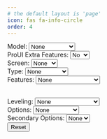 ```yaml
---
# the default layout is 'page'
icon: fas fa-info-circle
order: 4
---
```


<label for="model">Model:</label>
<select id="model" onchange="updateModelSelections()">
    <option value="">None</option>
    <option value="Aquila">Aquila</option>
    <option value="Aquila X3">Aquila X3</option>
    <option value="HC32">HC32</option>
    <option value="Ender">Ender-3V2/S1</option>
    <!-- Add more model options here -->
</select>
<br>
<label for="proUIExtraFeatures">ProUI Extra Features:</label>
<select id="proUIExtraFeatures" onchange="updateCandidates()">
    <option value="">No</option>
    <option value="-ProUI-EX">Yes</option>
</select>
<br>
<label for="screen">Screen:</label>
<select id="screen" onchange="updateCandidates()">
    <option value="None">None</option>
    <option value="">DWIN</option>
    <option value="TJC-">TJC</option>
    <option value="C2-">12864</option>
    <!-- Add more screen options here -->
</select>
<br>
<label for="type">Type:</label>
<select id="type" onchange="updateCandidates()">
    <option value="">None</option>
    <option value="_422">422</option>
    <option value="_427">427</option>
    <option value="_GD32">GD32</option>
    <option value="_N32">N32</option>
    <option value="HC32">HC32</option>
    <option value="_SKR-Mini-E3-">SKR Mini E3</option>
    <!-- Add more type options here -->
</select>
<br>
<label for="features">Features:</label>
<select id="features" onchange="updateCandidates()">
    <option value="">None</option>
    <option value="_BMP">BIQU MicroProbe V2</option>
    <option value="_IND">Induction Probe</option>
    <option value="_SPRT13">Creality Sprite</option>
    <!-- Add feature options here -->
</select>
<br>
<div id="secondaryFeaturesDiv" style="display: none;">
    <label for="secondaryFeatures">Secondary Features:</label>
    <select id="secondaryFeatures" onchange="updateCandidates()">
        <option value="">None</option>
        <option value="_BMP">BIQU MicroProbe V2</option>
        <!-- Add more SKR version options here -->
    </select>
</div>
<br>
<label for="leveling">Leveling:</label>
<select id="leveling" onchange="updateCandidates()">
    <option value="">None</option>
    <option value="_Default">Default</option>
    <option value="_BLT">Bilinear Bed Leveling</option>
    <option value="_UBL">Unified Bed Leveling</option>
    <option value="_MM">Manual Mesh</option>
    <!-- Add more leveling options here -->
</select>
<br>
<label for="options">Options:</label>
<select id="options" onchange="updateCandidates()">
    <option value="">None</option>
    <option value="-MPC">MPC</option>
    <option value="-IS">Input Shaping</option>
    <!-- Add more option options here -->
</select>
<br>
<label for="secondaryOptions">Secondary Options:</label>
<select id="secondaryOptions" onchange="updateCandidates()">
    <option value="">None</option>
    <option value="-MPC">MPC</option>
    <!-- Add more secondary option options here -->
</select>
<br>
<button onclick="resetSelections()">Reset</button>
<br>
<div id="download-link"></div>
<div id="candidates"></div>

<script>
    const repoOwner = 'classicrocker883';
    const repoName = 'MRiscoCProUI';

    async function fetchAssets() {
        const modelDropdown = document.getElementById('model');
        const screenDropdown = document.getElementById('screen');
        const typeDropdown = document.getElementById('type');
        const featuresDropdown = document.getElementById('features');
        const secondaryFeaturesDropdown = document.getElementById('secondaryFeatures');
        const levelingDropdown = document.getElementById('leveling');
        const optionsDropdown = document.getElementById('options');
        const secondaryOptionsDropdown = document.getElementById('secondaryOptions');
        const proUIExtraFeaturesDropdown = document.getElementById('proUIExtraFeatures');

        let apiUrl = `https://api.github.com/repos/${repoOwner}/${repoName}/releases/latest`;

        // if (modelDropdown.value === "HC32" || typeDropdown.value === "HC32") {
        //     apiUrl = `https://api.github.com/repos/${repoOwner}/${repoName}/releases/tags/2.1.3f-5-HC32-2`;
        // } else if (modelDropdown.value === "Ender") {
        //     apiUrl = `https://api.github.com/repos/${repoOwner}/${repoName}/releases/tags/2.1.3f-5-ender3-2`;
        // } else {
        //     apiUrl = `https://api.github.com/repos/${repoOwner}/${repoName}/releases/latest`;
        // }

        const response = await fetch(apiUrl);
        const data = await response.json();
        const assets = data.assets;

        function updateDownloadLink() {
            const selectedModel = modelDropdown.value;
            const selectedScreen = screenDropdown.value;
            const selectedType = typeDropdown.value;
            const selectedFeatures = featuresDropdown.value;
            const selectedSecondaryFeatures = secondaryFeaturesDropdown.value;
            const selectedLeveling = levelingDropdown.value;
            const selectedOptions = optionsDropdown.value;
            const selectedSecondaryOptions = secondaryOptionsDropdown.value;
            const selectedProUIExtraFeatures = proUIExtraFeaturesDropdown.value;

            const selectedAsset = assets.find(asset => {
                const nameParts = asset.name.split('_');
                return (
                    (nameParts[0] === selectedModel || selectedModel === "") &&
                    (nameParts.includes(selectedScreen) || selectedScreen === "") &&
                    (nameParts.includes(selectedType) || selectedType === "") &&
                    (nameParts.includes(selectedFeatures) || selectedFeatures === "") &&
                    (nameParts.includes(selectedSecondaryFeatures) || selectedSecondaryFeatures === "") &&
                    (nameParts.includes(selectedLeveling) || selectedLeveling === "") &&
                    (nameParts.includes(selectedOptions) || selectedOptions === "") &&
                    (nameParts.includes(selectedSecondaryOptions) || selectedSecondaryOptions === "") &&
                    (nameParts.includes(selectedProUIExtraFeatures) || selectedProUIExtraFeatures === "")
                );
            });

            const downloadLink = document.getElementById('download-link');
            if (selectedAsset) {
                downloadLink.innerHTML = `<a href="${selectedAsset.browser_download_url}" download>${selectedAsset.name}</a>`;
            } else {
                downloadLink.innerHTML = 'No download available for the selected options.';
            }
        }

        document.querySelectorAll('select').forEach(dropdown => {
            dropdown.addEventListener('change', updateDownloadLink);
        });

        updateDownloadLink();
    }

    function updateCandidates() {
        const modelDropdown = document.getElementById('model');
        const screenDropdown = document.getElementById('screen');
        const typeDropdown = document.getElementById('type');
        const featuresDropdown = document.getElementById('features');
        const secondaryFeaturesDropdown = document.getElementById('secondaryFeatures');
        const levelingDropdown = document.getElementById('leveling');
        const optionsDropdown = document.getElementById('options');
        const secondaryOptionsDropdown = document.getElementById('secondaryOptions');
        const proUIExtraFeaturesDropdown = document.getElementById('proUIExtraFeatures');

        const selectedModel = modelDropdown.value;
        const selectedScreen = screenDropdown.value;
        const selectedType = typeDropdown.value;
        const selectedFeatures = featuresDropdown.value;
        const selectedSecondaryFeatures = secondaryFeaturesDropdown.value;
        const selectedLeveling = levelingDropdown.value;
        const selectedOptions = optionsDropdown.value;
        const selectedSecondaryOptions = secondaryOptionsDropdown.value;
        const selectedProUIExtraFeatures = proUIExtraFeaturesDropdown.value;

        let candidates = [];

        fetchAssets().then(() => {
            assets.forEach(asset => {
                const name = asset.name;

                if (featuresDropdown.value === "") {
                    if (name.includes("_BMP") || name.includes("_IND") || name.includes("_SPRT13")) {
                        return;
                    }
                }

                if (
                    name.startsWith(selectedModel) &&
                    (selectedScreen === "" || name.includes(selectedScreen)) &&
                    (selectedType === "" || name.includes(selectedType)) &&
                    (selectedFeatures === "" || name.includes(selectedFeatures)) &&
                    (selectedSecondaryFeatures === "" || name.includes(selectedSecondaryFeatures)) &&
                    (selectedLeveling === "" || name.includes(selectedLeveling)) &&
                    (selectedOptions === "" || name.includes(selectedOptions)) &&
                    (selectedSecondaryOptions === "" || name.includes(selectedSecondaryOptions)) &&
                    (selectedProUIExtraFeatures === "" || name.includes(selectedProUIExtraFeatures))
                ) {
                    candidates.push({ url: asset.browser_download_url, filename: asset.name });
                }
            });

            const candidatesList = document.getElementById("candidates");
            candidatesList.innerHTML = "<strong>Candidates:</strong><br>";
            if (candidates.length > 0) {
                candidates.forEach(candidate => {
                    candidatesList.innerHTML += `<a href="${candidate.url}">${candidate.filename}</a><br>`;
                });
            } else {
                candidatesList.textContent = "No candidates found.";
            }
        });
    }

    function updateModelSelections() {
        const model = document.getElementById("model").value;

        clearSelections();

        if (model === "Aquila X3") {
            document.getElementById("features").value = "_IND";
            document.getElementById("screen").selectedIndex = 1;
        } else if (model === "Aquila") {
            document.getElementById("type").value = "_GD32";
            document.getElementById("screen").selectedIndex = 1;
        } else if (model === "HC32") {
            document.getElementById("type").value = "HC32";
            document.getElementById("screen").selectedIndex = 1;
        } else if (model === "Ender") {
            document.getElementById("screen").selectedIndex = 1;
        }

        updateCandidates();
    }

    function clearSelections() {
        document.getElementById("screen").selectedIndex = 0;
        document.getElementById("type").selectedIndex = 0;
        document.getElementById("features").selectedIndex = 0;
        document.getElementById("secondaryFeatures").selectedIndex = 0;
        document.getElementById("leveling").selectedIndex = 0;
        document.getElementById("options").selectedIndex = 0;
        document.getElementById("secondaryOptions").selectedIndex = 0;
        document.getElementById("proUIExtraFeatures").selectedIndex = 0;
        document.getElementById("secondaryFeaturesDiv").style.display = "none";
    }

    function resetSelections() {
        document.getElementById("model").selectedIndex = 0;
        clearSelections();
        updateCandidates();
    }

    window.onload = fetchAssets;
</script>

